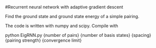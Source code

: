 #Recurrent neural network with adaptive gradient descent

Find the ground state and ground state energy of a simple pairing.

The code is written with numpy and scipy. Compile with

python EigRNN.py {number of pairs} {number of basis states} {spacing} {pairing strength} {convergence limit}
